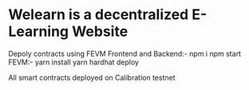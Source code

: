 # Welearn is a decentralized E-Learning Website 

Depoly contracts using FEVM 
Frontend and Backend:- npm i 
npm start  
FEVM:- yarn install 
yarn hardhat deploy 

All smart contracts deployed on Calibration testnet
